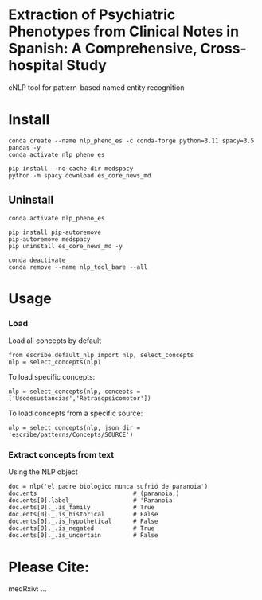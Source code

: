 # Extraction of Psychiatric Phenotypes from Clinical Notes in Spanish: A Comprehensive, Cross-hospital Study
cNLP tool for pattern-based named entity recognition

# Install
``` 
conda create --name nlp_pheno_es -c conda-forge python=3.11 spacy=3.5 pandas -y
conda activate nlp_pheno_es

pip install --no-cache-dir medspacy
python -m spacy download es_core_news_md
``` 

## Uninstall
``` 
conda activate nlp_pheno_es

pip install pip-autoremove
pip-autoremove medspacy
pip uninstall es_core_news_md -y

conda deactivate
conda remove --name nlp_tool_bare --all
``` 

# Usage

### Load
Load all concepts by default
```
from escribe.default_nlp import nlp, select_concepts
nlp = select_concepts(nlp)
```
To load specific concepts:
```
nlp = select_concepts(nlp, concepts = ['Usodesustancias','Retrasopsicomotor'])
```
To load concepts from a specific source:
```
nlp = select_concepts(nlp, json_dir = 'escribe/patterns/Concepts/SOURCE')
```

### Extract concepts from text
Using the NLP object
```
doc = nlp('el padre biologico nunca sufrió de paranoia')
doc.ents                           # (paranoia,)
doc.ents[0].label_                 # 'Paranoia'
doc.ents[0]._.is_family            # True
doc.ents[0]._.is_historical        # False
doc.ents[0]._.is_hypothetical      # False
doc.ents[0]._.is_negated           # True
doc.ents[0]._.is_uncertain         # False
```

# Please Cite:
medRxiv: ...
